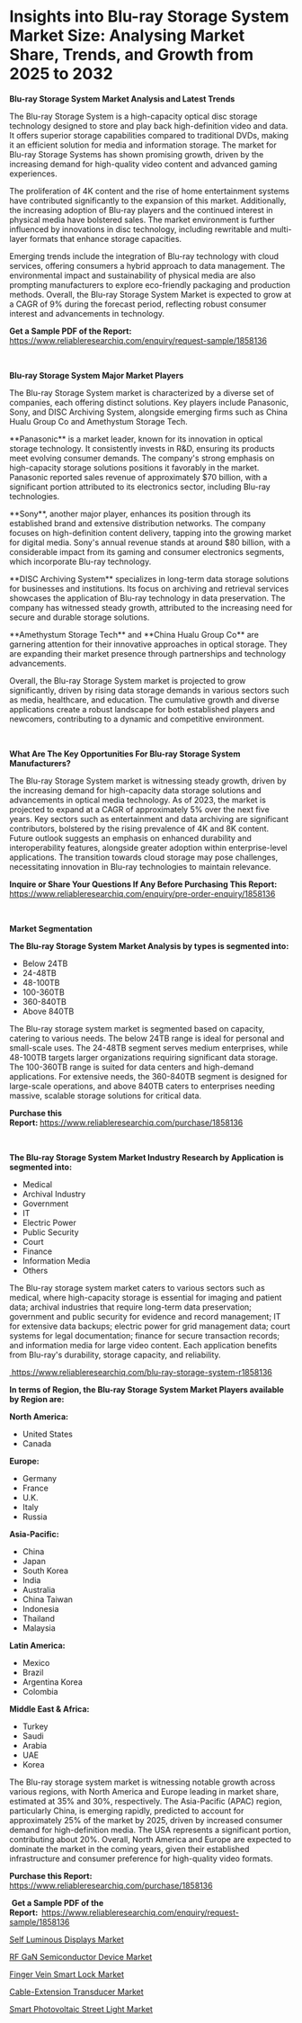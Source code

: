 <p><h1>Insights into Blu-ray Storage System Market Size: Analysing Market Share, Trends, and Growth from 2025 to 2032</h1></p><p><strong>Blu-ray Storage System Market Analysis and Latest Trends</strong></p>
<p><p>The Blu-ray Storage System is a high-capacity optical disc storage technology designed to store and play back high-definition video and data. It offers superior storage capabilities compared to traditional DVDs, making it an efficient solution for media and information storage. The market for Blu-ray Storage Systems has shown promising growth, driven by the increasing demand for high-quality video content and advanced gaming experiences.</p><p>The proliferation of 4K content and the rise of home entertainment systems have contributed significantly to the expansion of this market. Additionally, the increasing adoption of Blu-ray players and the continued interest in physical media have bolstered sales. The market environment is further influenced by innovations in disc technology, including rewritable and multi-layer formats that enhance storage capacities.</p><p>Emerging trends include the integration of Blu-ray technology with cloud services, offering consumers a hybrid approach to data management. The environmental impact and sustainability of physical media are also prompting manufacturers to explore eco-friendly packaging and production methods. Overall, the Blu-ray Storage System Market is expected to grow at a CAGR of 9% during the forecast period, reflecting robust consumer interest and advancements in technology.</p></p>
<p><strong>Get a Sample PDF of the Report:&nbsp;</strong> <a href="https://www.reliableresearchiq.com/enquiry/request-sample/1858136?utm_campaign=104&utm_medium=2&utm_source=Github&utm_content=ia&utm_term=13022025&utm_id=blu-ray-storage-system">https://www.reliableresearchiq.com/enquiry/request-sample/1858136</a></p>
<p>&nbsp;</p>
<p><strong>Blu-ray Storage System Major Market Players</strong></p>
<p><p>The Blu-ray Storage System market is characterized by a diverse set of companies, each offering distinct solutions. Key players include Panasonic, Sony, and DISC Archiving System, alongside emerging firms such as China Hualu Group Co and Amethystum Storage Tech. </p><p>**Panasonic** is a market leader, known for its innovation in optical storage technology. It consistently invests in R&D, ensuring its products meet evolving consumer demands. The company's strong emphasis on high-capacity storage solutions positions it favorably in the market. Panasonic reported sales revenue of approximately $70 billion, with a significant portion attributed to its electronics sector, including Blu-ray technologies.</p><p>**Sony**, another major player, enhances its position through its established brand and extensive distribution networks. The company focuses on high-definition content delivery, tapping into the growing market for digital media. Sony's annual revenue stands at around $80 billion, with a considerable impact from its gaming and consumer electronics segments, which incorporate Blu-ray technology.</p><p>**DISC Archiving System** specializes in long-term data storage solutions for businesses and institutions. Its focus on archiving and retrieval services showcases the application of Blu-ray technology in data preservation. The company has witnessed steady growth, attributed to the increasing need for secure and durable storage solutions.</p><p>**Amethystum Storage Tech** and **China Hualu Group Co** are garnering attention for their innovative approaches in optical storage. They are expanding their market presence through partnerships and technology advancements.</p><p>Overall, the Blu-ray Storage System market is projected to grow significantly, driven by rising data storage demands in various sectors such as media, healthcare, and education. The cumulative growth and diverse applications create a robust landscape for both established players and newcomers, contributing to a dynamic and competitive environment.</p></p>
<p>&nbsp;</p>
<p><strong>What Are The Key Opportunities For Blu-ray Storage System Manufacturers?</strong></p>
<p><p>The Blu-ray Storage System market is witnessing steady growth, driven by the increasing demand for high-capacity data storage solutions and advancements in optical media technology. As of 2023, the market is projected to expand at a CAGR of approximately 5% over the next five years. Key sectors such as entertainment and data archiving are significant contributors, bolstered by the rising prevalence of 4K and 8K content. Future outlook suggests an emphasis on enhanced durability and interoperability features, alongside greater adoption within enterprise-level applications. The transition towards cloud storage may pose challenges, necessitating innovation in Blu-ray technologies to maintain relevance.</p></p>
<p><strong>Inquire or Share Your Questions If Any Before Purchasing This Report:</strong> <a href="https://www.reliableresearchiq.com/enquiry/pre-order-enquiry/1858136?utm_campaign=104&utm_medium=2&utm_source=Github&utm_content=ia&utm_term=13022025&utm_id=blu-ray-storage-system">https://www.reliableresearchiq.com/enquiry/pre-order-enquiry/1858136</a></p>
<p>&nbsp;</p>
<p><strong>Market Segmentation</strong></p>
<p><strong>The Blu-ray Storage System Market Analysis by types is segmented into:</strong></p>
<p><ul><li>Below 24TB</li><li>24-48TB</li><li>48-100TB</li><li>100-360TB</li><li>360-840TB</li><li>Above 840TB</li></ul></p>
<p><p>The Blu-ray storage system market is segmented based on capacity, catering to various needs. The below 24TB range is ideal for personal and small-scale uses. The 24-48TB segment serves medium enterprises, while 48-100TB targets larger organizations requiring significant data storage. The 100-360TB range is suited for data centers and high-demand applications. For extensive needs, the 360-840TB segment is designed for large-scale operations, and above 840TB caters to enterprises needing massive, scalable storage solutions for critical data.</p></p>
<p><strong>Purchase this Report:&nbsp;</strong><a href="https://www.reliableresearchiq.com/purchase/1858136?utm_campaign=104&utm_medium=2&utm_source=Github&utm_content=ia&utm_term=13022025&utm_id=blu-ray-storage-system">https://www.reliableresearchiq.com/purchase/1858136</a></p>
<p>&nbsp;</p>
<p><strong>The Blu-ray Storage System Market Industry Research by Application is segmented into:</strong></p>
<p><ul><li>Medical</li><li>Archival Industry</li><li>Government</li><li>IT</li><li>Electric Power</li><li>Public Security</li><li>Court</li><li>Finance</li><li>Information Media</li><li>Others</li></ul></p>
<p><p>The Blu-ray storage system market caters to various sectors such as medical, where high-capacity storage is essential for imaging and patient data; archival industries that require long-term data preservation; government and public security for evidence and record management; IT for extensive data backups; electric power for grid management data; court systems for legal documentation; finance for secure transaction records; and information media for large video content. Each application benefits from Blu-ray's durability, storage capacity, and reliability.</p></p>
<p><a href="https://www.reliableresearchiq.com/blu-ray-storage-system-r1858136?utm_campaign=104&utm_medium=2&utm_source=Github&utm_content=ia&utm_term=13022025&utm_id=blu-ray-storage-system">&nbsp;https://www.reliableresearchiq.com/blu-ray-storage-system-r1858136</a></p>
<p><strong>In terms of Region, the Blu-ray Storage System Market Players available by Region are:</strong></p>
<p>
    <p> <strong> North America: </strong>
        <ul>
            <li>United States</li>
            <li>Canada</li>
        </ul>
        </p> 
    <p> <strong> Europe: </strong>
        <ul>
            <li>Germany</li>
            <li>France</li>
            <li>U.K.</li>
            <li>Italy</li>
            <li>Russia</li>
        </ul>
        </p> 
    <p> <strong> Asia-Pacific: </strong>
        <ul>
            <li>China</li>
            <li>Japan</li>
            <li>South Korea</li>
            <li>India</li>
            <li>Australia</li>
            <li>China Taiwan</li>
            <li>Indonesia</li>
            <li>Thailand</li>
            <li>Malaysia</li>
        </ul>
        </p> 
    <p> <strong> Latin America: </strong>
        <ul>
            <li>Mexico</li>
            <li>Brazil</li>
            <li>Argentina Korea</li>
            <li>Colombia</li>
        </ul>
        </p> 
    <p> <strong> Middle East & Africa: </strong>
        <ul>
            <li>Turkey</li>
            <li>Saudi</li>
            <li>Arabia</li>
            <li>UAE</li>
            <li>Korea</li>
        </ul>
    </p>
    </p>
<p><p>The Blu-ray storage system market is witnessing notable growth across various regions, with North America and Europe leading in market share, estimated at 35% and 30%, respectively. The Asia-Pacific (APAC) region, particularly China, is emerging rapidly, predicted to account for approximately 25% of the market by 2025, driven by increased consumer demand for high-definition media. The USA represents a significant portion, contributing about 20%. Overall, North America and Europe are expected to dominate the market in the coming years, given their established infrastructure and consumer preference for high-quality video formats.</p></p>
<p><strong>Purchase this Report: </strong><a href="https://www.reliableresearchiq.com/purchase/1858136?utm_campaign=104&utm_medium=2&utm_source=Github&utm_content=ia&utm_term=13022025&utm_id=blu-ray-storage-system">https://www.reliableresearchiq.com/purchase/1858136</a></p>
<p>&nbsp;<strong>Get a Sample PDF of the Report:&nbsp;&nbsp;</strong><a href="https://www.reliableresearchiq.com/enquiry/request-sample/1858136?utm_campaign=104&utm_medium=2&utm_source=Github&utm_content=ia&utm_term=13022025&utm_id=blu-ray-storage-system">https://www.reliableresearchiq.com/enquiry/request-sample/1858136</a></p>
<p><strong></strong></p>
<p><p><a href="https://github.com/fraryatena85/Market-Research-Report-List-1/blob/main/self-luminous-displays-market.md?utm_campaign=104&utm_medium=2&utm_source=Github&utm_content=ia&utm_term=13022025&utm_id=blu-ray-storage-system">Self Luminous Displays Market</a></p><p><a href="https://github.com/jolinolooman/Market-Research-Report-List-1/blob/main/rf-gan-semiconductor-device-market.md?utm_campaign=104&utm_medium=2&utm_source=Github&utm_content=ia&utm_term=13022025&utm_id=blu-ray-storage-system">RF GaN Semiconductor Device Market</a></p><p><a href="https://github.com/bezdanteniz/Market-Research-Report-List-1/blob/main/finger-vein-smart-lock-market.md?utm_campaign=104&utm_medium=2&utm_source=Github&utm_content=ia&utm_term=13022025&utm_id=blu-ray-storage-system">Finger Vein Smart Lock Market</a></p><p><a href="https://github.com/alejnaouare/Market-Research-Report-List-1/blob/main/cable-extension-transducer-market.md?utm_campaign=104&utm_medium=2&utm_source=Github&utm_content=ia&utm_term=13022025&utm_id=blu-ray-storage-system">Cable-Extension Transducer Market</a></p><p><a href="https://github.com/sissalgamd/Market-Research-Report-List-1/blob/main/smart-photovoltaic-street-light-market.md?utm_campaign=104&utm_medium=2&utm_source=Github&utm_content=ia&utm_term=13022025&utm_id=blu-ray-storage-system">Smart Photovoltaic Street Light Market</a></p></p>